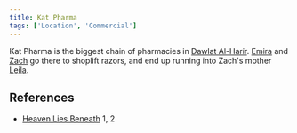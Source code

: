 ```yaml
---
title: Kat Pharma
tags: ['Location', 'Commercial']
---
```

Kat Pharma is the biggest chain of pharmacies in [Dawlat Al-Harir](/_wiki/dawlat-al-harir.md). [Emira](/_wiki/emira.md) and [Zach](/_wiki/zach.md) go there to shoplift razors, and end up running into Zach's mother [Leila](/_wiki/leila.md).

## References
- [Heaven Lies Beneath](/_wiki/heaven-lies-beneath.md) 1, 2
